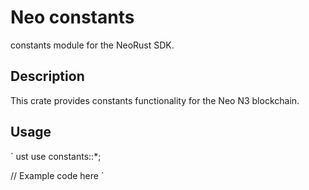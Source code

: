 # Neo constants

constants module for the NeoRust SDK.

## Description

This crate provides constants functionality for the Neo N3 blockchain.

## Usage

`ust
use constants::*;

// Example code here
`

